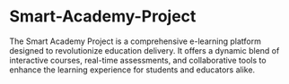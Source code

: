 # Smart-Academy-Project
The Smart Academy Project is a comprehensive e-learning platform designed to revolutionize education delivery. It offers a dynamic blend of interactive courses, real-time assessments, and collaborative tools to enhance the learning experience for students and educators alike.
